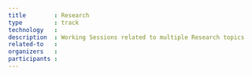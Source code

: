 ```yaml
---
title        : Research
type         : track
technology   :
description  : Working Sessions related to multiple Research topics
related-to   : 
organizers   :
participants :
---
```


